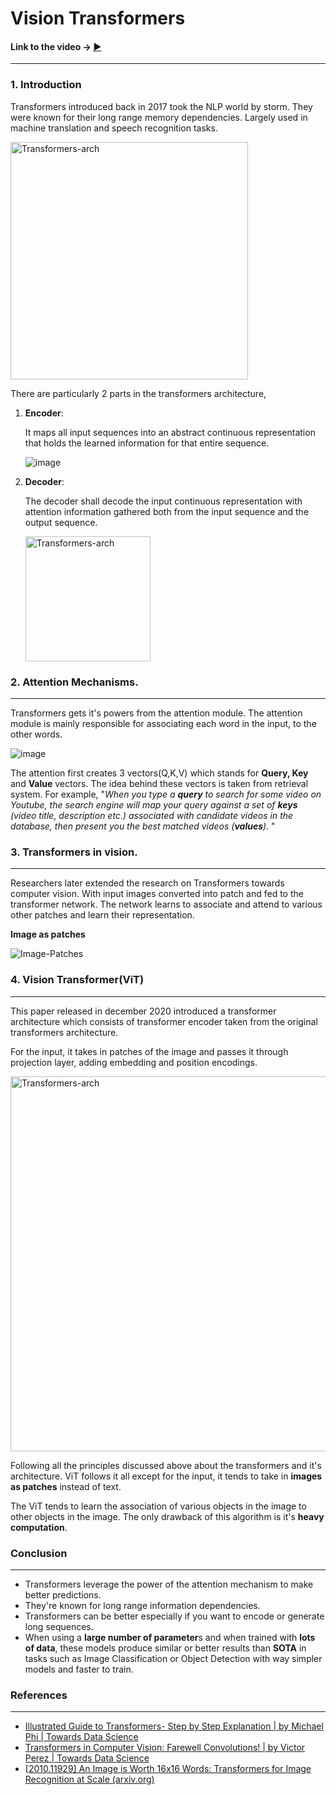 # Vision Transformers

#### Link to the video **→** [▶](https://youtu.be/3QTltiwcncc)

<hr>

### 1. Introduction 

Transformers introduced back in 2017 took the NLP world by storm. They were known for their long range memory dependencies. Largely used in machine translation and speech recognition tasks.

<img src="https://user-images.githubusercontent.com/30192967/137615858-8f42b391-f71b-4dcc-aa7a-4feaac79bbdc.png" alt="Transformers-arch" width="380" align="center" />

There are particularly 2 parts in the transformers architecture,

1. **Encoder**:

   It maps all input sequences into an abstract continuous representation that holds the learned information for that entire sequence.

   ![image](https://user-images.githubusercontent.com/30192967/137616090-ae5dbf1b-b9dd-4bbc-867a-ab0c37bf912f.png)

   

2. **Decoder**:

   The decoder shall decode the input continuous representation with attention information gathered both from the input sequence and the output sequence.

   <img src="https://user-images.githubusercontent.com/30192967/137616182-2e1ca886-28af-4268-8609-17c7dbef0706.png" alt="Transformers-arch" width="200" align="center" />

### 2. Attention Mechanisms. 

<hr>

Transformers gets it's powers from the attention module. The attention module is mainly responsible for associating each word in the input, to the other words.

![image](https://user-images.githubusercontent.com/30192967/137616363-8071a3a7-ae53-4b88-af47-272300524dda.png)

The attention first creates 3 vectors(Q,K,V) which stands for **Query, Key** and **Value** vectors.
The idea behind these vectors is taken from retrieval system. For example,
"*When you type a **query** to search for some video on Youtube, the search engine will map your query against a set of **keys** (video title, description etc.) associated with candidate videos in the database, then present you the best matched videos (**values**).* "

### 3. Transformers in vision.

<hr>

Researchers later extended the research on Transformers towards computer vision. With input images converted into patch and fed to the transformer network. The network learns to associate and attend to various other patches and learn their representation.

**Image as patches**

![Image-Patches](https://keras.io/img/examples/vision/image_classification_with_vision_transformer/image_classification_with_vision_transformer_15_2.png)

### 4. Vision Transformer(ViT)

<hr>

This paper released in december 2020 introduced a transformer architecture which consists of transformer encoder taken from the original transformers architecture. 

For the input, it takes in patches of the image and passes it through projection layer, adding embedding and position encodings. 

<img src="https://user-images.githubusercontent.com/30192967/137616910-0c279c6d-40be-48ee-b99b-6a30db3c6874.png" alt="Transformers-arch" width="600" align="center" />

Following all the principles discussed above about the transformers and it's architecture. ViT follows it all except for the input, it tends to take in **images as patches** instead of text.

The ViT tends to learn the association of various objects in the image to other objects in the image.
The only drawback of this algorithm is it's **heavy computation**.  

### Conclusion

<hr>

- Transformers leverage the power of the attention mechanism to make better predictions.
- They're known for long range information dependencies.
- Transformers can be better especially if you want to encode or generate long sequences.
- When using a **large number of parameter**s and when trained with **lots of data**, these models produce similar or better results than **SOTA** in tasks such as Image Classification or Object Detection with way simpler models and faster to train.

### References

<hr>

- [Illustrated Guide to Transformers- Step by Step Explanation | by Michael Phi | Towards Data Science](https://towardsdatascience.com/illustrated-guide-to-transformers-step-by-step-explanation-f74876522bc0)
- [Transformers in Computer Vision: Farewell Convolutions! | by Victor Perez | Towards Data Science](https://towardsdatascience.com/transformers-in-computer-vision-farewell-convolutions-f083da6ef8ab)
- [[2010.11929\] An Image is Worth 16x16 Words: Transformers for Image Recognition at Scale (arxiv.org)](https://arxiv.org/abs/2010.11929)




